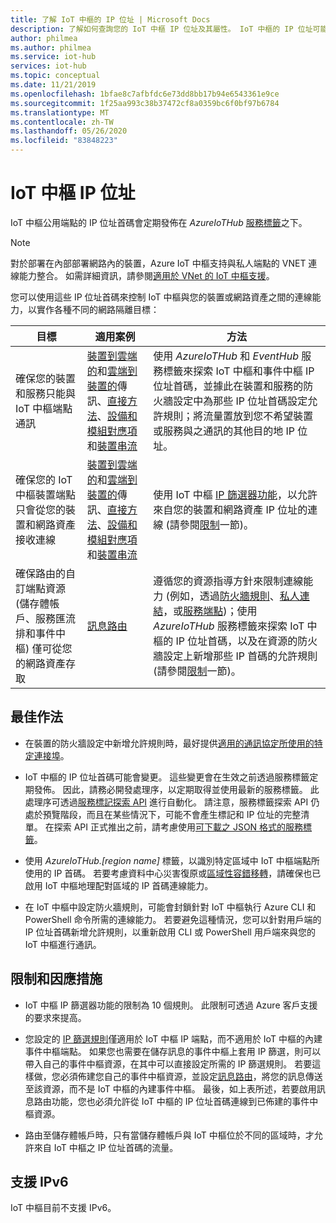 ```yaml
---
title: 了解 IoT 中樞的 IP 位址 | Microsoft Docs
description: 了解如何查詢您的 IoT 中樞 IP 位址及其屬性。 IoT 中樞的 IP 位址可能會在特定情況下變更，例如災害復原或區域性容錯移轉。
author: philmea
ms.author: philmea
ms.service: iot-hub
services: iot-hub
ms.topic: conceptual
ms.date: 11/21/2019
ms.openlocfilehash: 1bfae8c7afbfdc6e73dd8bb17b94e6543361e9ce
ms.sourcegitcommit: 1f25aa993c38b37472cf8a0359bc6f0bf97b6784
ms.translationtype: MT
ms.contentlocale: zh-TW
ms.lasthandoff: 05/26/2020
ms.locfileid: "83848223"
---
```

# <a name="iot-hub-ip-addresses"></a>IoT 中樞 IP 位址

IoT 中樞公用端點的 IP 位址首碼會定期發佈在 _AzureIoTHub_ [服務標籤](../virtual-network/service-tags-overview.md)之下。

> [!NOTE]
> 對於部署在內部部署網路內的裝置，Azure IoT 中樞支持與私人端點的 VNET 連線能力整合。 如需詳細資訊，請參閱[適用於 VNet 的 IoT 中樞支援](./virtual-network-support.md)。


您可以使用這些 IP 位址首碼來控制 IoT 中樞與您的裝置或網路資產之間的連線能力，以實作各種不同的網路隔離目標：

| 目標 | 適用案例 | 方法 |
|------|-----------|----------|
| 確保您的裝置和服務只能與 IoT 中樞端點通訊 | [裝置到雲端的](./iot-hub-devguide-messaging.md)和[雲端到裝置的](./iot-hub-devguide-messages-c2d.md)傳訊、[直接方法](./iot-hub-devguide-direct-methods.md)、[設備和模組對應項](./iot-hub-devguide-device-twins.md)和[裝置串流](./iot-hub-device-streams-overview.md) | 使用 _AzureIoTHub_ 和 _EventHub_ 服務標籤來探索 IoT 中樞和事件中樞 IP 位址首碼，並據此在裝置和服務的防火牆設定中為那些 IP 位址首碼設定允許規則；將流量置放到您不希望裝置或服務與之通訊的其他目的地 IP 位址。 |
| 確保您的 IoT 中樞裝置端點只會從您的裝置和網路資產接收連線 | [裝置到雲端的](./iot-hub-devguide-messaging.md)和[雲端到裝置的](./iot-hub-devguide-messages-c2d.md)傳訊、[直接方法](./iot-hub-devguide-direct-methods.md)、[設備和模組對應項](./iot-hub-devguide-device-twins.md)和[裝置串流](./iot-hub-device-streams-overview.md) | 使用 IoT 中樞 [IP 篩選器功能](iot-hub-ip-filtering.md)，以允許來自您的裝置和網路資產 IP 位址的連線 (請參閱[限制](#limitations-and-workarounds)一節)。 | 
| 確保路由的自訂端點資源 (儲存體帳戶、服務匯流排和事件中樞) 僅可從您的網路資產存取 | [訊息路由](./iot-hub-devguide-messages-d2c.md) | 遵循您的資源指導方針來限制連線能力 (例如，透過[防火牆規則](../storage/common/storage-network-security.md)、[私人連結](../private-link/private-endpoint-overview.md)，或[服務端點](../virtual-network/virtual-network-service-endpoints-overview.md))；使用 _AzureIoTHub_ 服務標籤來探索 IoT 中樞的 IP 位址首碼，以及在資源的防火牆設定上新增那些 IP 首碼的允許規則 (請參閱[限制](#limitations-and-workarounds)一節)。 |



## <a name="best-practices"></a>最佳作法

* 在裝置的防火牆設定中新增允許規則時，最好提供[適用的通訊協定所使用的特定連接埠](./iot-hub-devguide-protocols.md#port-numbers)。

* IoT 中樞的 IP 位址首碼可能會變更。 這些變更會在生效之前透過服務標籤定期發佈。 因此，請務必開發處理序，以定期取得並使用最新的服務標籤。 此處理序可透過[服務標記探索 API](../virtual-network/service-tags-overview.md#service-tags-on-premises) 進行自動化。 請注意，服務標籤探索 API 仍處於預覽階段，而且在某些情況下，可能不會產生標記和 IP 位址的完整清單。 在探索 API 正式推出之前，請考慮使用[可下載之 JSON 格式的服務標籤](../virtual-network/service-tags-overview.md#discover-service-tags-by-using-downloadable-json-files)。 

* 使用 *AzureIoTHub.[region name]* 標籤，以識別特定區域中 IoT 中樞端點所使用的 IP 首碼。 若要考慮資料中心災害復原或[區域性容錯移轉](iot-hub-ha-dr.md)，請確保也已啟用 IoT 中樞地理配對區域的 IP 首碼連線能力。

* 在 IoT 中樞中設定防火牆規則，可能會封鎖針對 IoT 中樞執行 Azure CLI 和 PowerShell 命令所需的連線能力。 若要避免這種情況，您可以針對用戶端的 IP 位址首碼新增允許規則，以重新啟用 CLI 或 PowerShell 用戶端來與您的 IoT 中樞進行通訊。  


## <a name="limitations-and-workarounds"></a>限制和因應措施

* IoT 中樞 IP 篩選器功能的限制為 10 個規則。 此限制可透過 Azure 客戶支援的要求來提高。 

* 您設定的 [IP 篩選規則](iot-hub-ip-filtering.md)僅適用於 IoT 中樞 IP 端點，而不適用於 IoT 中樞的內建事件中樞端點。 如果您也需要在儲存訊息的事件中樞上套用 IP 篩選，則可以帶入自己的事件中樞資源，在其中可以直接設定所需的 IP 篩選規則。 若要這樣做，您必須佈建您自己的事件中樞資源，並設定[訊息路由](./iot-hub-devguide-messages-d2c.md)，將您的訊息傳送至該資源，而不是 IoT 中樞的內建事件中樞。 最後，如上表所述，若要啟用訊息路由功能，您也必須允許從 IoT 中樞的 IP 位址首碼連線到已佈建的事件中樞資源。

* 路由至儲存體帳戶時，只有當儲存體帳戶與 IoT 中樞位於不同的區域時，才允許來自 IoT 中樞之 IP 位址首碼的流量。

## <a name="support-for-ipv6"></a>支援 IPv6 

IoT 中樞目前不支援 IPv6。
